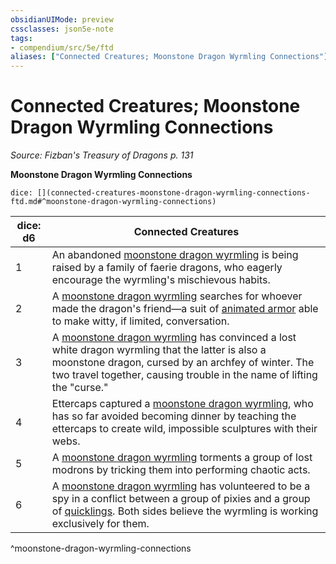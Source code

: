 ```yaml
---
obsidianUIMode: preview
cssclasses: json5e-note
tags:
- compendium/src/5e/ftd
aliases: ["Connected Creatures; Moonstone Dragon Wyrmling Connections"]
---
```

# Connected Creatures; Moonstone Dragon Wyrmling Connections
*Source: Fizban's Treasury of Dragons p. 131* 

**Moonstone Dragon Wyrmling Connections**

`dice: [](connected-creatures-moonstone-dragon-wyrmling-connections-ftd.md#^moonstone-dragon-wyrmling-connections)`

| dice: d6 | Connected Creatures |
|----------|---------------------|
| 1 | An abandoned [moonstone dragon wyrmling](compendium/bestiary/dragon/moonstone-dragon-wyrmling-ftd.md) is being raised by a family of faerie dragons, who eagerly encourage the wyrmling's mischievous habits. |
| 2 | A [moonstone dragon wyrmling](compendium/bestiary/dragon/moonstone-dragon-wyrmling-ftd.md) searches for whoever made the dragon's friend—a suit of [animated armor](compendium/bestiary/construct/animated-armor.md) able to make witty, if limited, conversation. |
| 3 | A [moonstone dragon wyrmling](compendium/bestiary/dragon/moonstone-dragon-wyrmling-ftd.md) has convinced a lost white dragon wyrmling that the latter is also a moonstone dragon, cursed by an archfey of winter. The two travel together, causing trouble in the name of lifting the "curse." |
| 4 | Ettercaps captured a [moonstone dragon wyrmling](compendium/bestiary/dragon/moonstone-dragon-wyrmling-ftd.md), who has so far avoided becoming dinner by teaching the ettercaps to create wild, impossible sculptures with their webs. |
| 5 | A [moonstone dragon wyrmling](compendium/bestiary/dragon/moonstone-dragon-wyrmling-ftd.md) torments a group of lost modrons by tricking them into performing chaotic acts. |
| 6 | A [moonstone dragon wyrmling](compendium/bestiary/dragon/moonstone-dragon-wyrmling-ftd.md) has volunteered to be a spy in a conflict between a group of pixies and a group of [quicklings](compendium/bestiary/fey/quickling-mpmm.md). Both sides believe the wyrmling is working exclusively for them. |
^moonstone-dragon-wyrmling-connections
